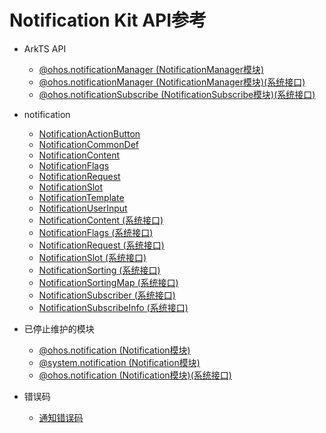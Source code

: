 # Notification Kit API参考 

- ArkTS API  
   - [@ohos.notificationManager (NotificationManager模块)](./js-apis-notificationManager.md)
   - [@ohos.notificationManager (NotificationManager模块)(系统接口)](./js-apis-notificationManager-sys.md)
   - [@ohos.notificationSubscribe (NotificationSubscribe模块)(系统接口)](./js-apis-notificationSubscribe-sys.md)

 - notification
    - [NotificationActionButton](./js-apis-inner-notification-notificationActionButton.md)
    - [NotificationCommonDef](./js-apis-inner-notification-notificationCommonDef.md)
    - [NotificationContent](./js-apis-inner-notification-notificationContent.md)
    - [NotificationFlags](./js-apis-inner-notification-notificationFlags.md)
    - [NotificationRequest](./js-apis-inner-notification-notificationRequest.md)
    - [NotificationSlot](./js-apis-inner-notification-notificationSlot.md)
    - [NotificationTemplate](./js-apis-inner-notification-notificationTemplate.md)
    - [NotificationUserInput](./js-apis-inner-notification-notificationUserInput.md)
    - [NotificationContent (系统接口)](./js-apis-inner-notification-notificationContent-sys.md)
    - [NotificationFlags (系统接口)](./js-apis-inner-notification-notificationFlags-sys.md)
    - [NotificationRequest (系统接口)](./js-apis-inner-notification-notificationRequest-sys.md)
    - [NotificationSlot (系统接口)](./js-apis-inner-notification-notificationSlot-sys.md)
    - [NotificationSorting (系统接口)](./js-apis-inner-notification-notificationSorting-sys.md)
    - [NotificationSortingMap (系统接口)](./js-apis-inner-notification-notificationSortingMap-sys.md)
    - [NotificationSubscriber (系统接口)](./js-apis-inner-notification-notificationSubscriber-sys.md)
    - [NotificationSubscribeInfo (系统接口)](./js-apis-inner-notification-notificationSubscribeInfo-sys.md)
    

 - 已停止维护的模块
   - [@ohos.notification (Notification模块)](./js-apis-notification.md)
   - [@system.notification (Notification模块)](./js-apis-system-notification.md)
   - [@ohos.notification (Notification模块)(系统接口)](./js-apis-notification-sys.md)
- 错误码
   - [通知错误码](./errorcode-notification.md)
